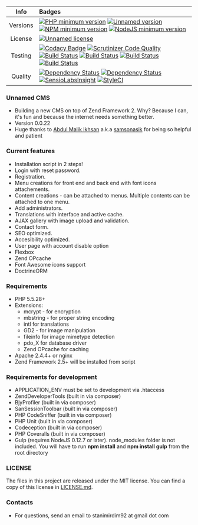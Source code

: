 
|   Info  |                                                   Badges                                                                                                                                                                                                                                                                                                                      |
|:-------:|:------------------------------------------------------------------------------------------------------------------------------------------------------------------------------------------------------------------------------------------------------------------------------------------------------------------------------------------------------------------------------|
| Versions | [![PHP minimum version](https://img.shields.io/badge/php-5.5.28-8892BF.svg)](https://php.net/) [![Unnamed version](https://img.shields.io/badge/Unnamed-v0.0.22-brightgreen.svg)](https://bitbucket.org/StanimirDim92/unnamed/overview) [![NPM minimum version](https://img.shields.io/badge/npm-v2.14.3-brightgreen.svg)](https://www.npmjs.com/) [![NodeJS minimum version](https://img.shields.io/badge/NodeJS-v0.12.17-brightgreen.svg)](https://www.nodejs.org/)                                                                                                                            |
| License | [![Unnamed license](https://img.shields.io/badge/license-MIT-blue.svg)](https://bitbucket.org/StanimirDim92/unnamed/raw/master/LICENSE)                                                                                                                                                                                                                                       |
| Testing | [![Codacy Badge](https://api.codacy.com/project/badge/grade/ea9be9b2dbdc44b787f05ec438ca08b1)](https://www.codacy.com/app/stanimirdim92/unnamed_2) [![Scrutinizer Code Quality](https://scrutinizer-ci.com/g/Stanimirdim92/unnamed/badges/quality-score.png?b=master)](https://scrutinizer-ci.com/g/Stanimirdim92/unnamed/?branch=master) [![Build Status](https://scrutinizer-ci.com/g/Stanimirdim92/unnamed/badges/build.png?b=master)](https://scrutinizer-ci.com/g/Stanimirdim92/unnamed/build-status/master) [![Build Status](https://travis-ci.org/Stanimirdim92/unnamed.svg)](https://travis-ci.org/Stanimirdim92/unnamed) [![Build Status](https://circleci.com/gh/Stanimirdim92/unnamed.svg?style=shield&circle-token=506bdf4bc3268408b050924c915fd3c988c5b0fd)](https://circleci.com/gh/Stanimirdim92/unnamed) [![Build Status](https://semaphoreci.com/api/v1/projects/9d3d2d3a-9692-4f73-ae2d-643fbdf256d6/596060/shields_badge.svg)](https://semaphoreci.com/stanimir/unnamed)                                                                                                                                                                                                           |
| Quality | [![Dependency Status](https://www.versioneye.com/user/projects/5638c2d2e935640017000385/badge.svg?style=flat)](https://www.versioneye.com/user/projects/5638c2d2e935640017000385) [![Dependency Status](https://www.versioneye.com/user/projects/5638c359e93564001a00036f/badge.svg?style=flat)](https://www.versioneye.com/user/projects/5638c359e93564001a00036f) [![SensioLabsInsight](https://insight.sensiolabs.com/projects/dbe0fb70-00d3-49ca-99b8-90dfcf688c2b/mini.png)](https://insight.sensiolabs.com/projects/dbe0fb70-00d3-49ca-99b8-90dfcf688c2b) [![StyleCI](https://styleci.io/repos/45452188/shield)](https://styleci.io/repos/45452188) |

### Unnamed CMS ###

* Building a new CMS on top of Zend Framework 2. Why? Because I can, it's fun and because the internet needs something better.
* Version 0.0.22
* Huge thanks to [Abdul Malik Ikhsan](https://samsonasik.wordpress.com/) a.k.a [samsonasik](https://twitter.com/samsonasik?lang=en) for being so helpful and patient

### Current features ###

* Installation script in 2 steps!
* Login with reset password.
* Registration.
* Menu creations for front end and back end with font icons attachements.
* Content creations - can be attached to menus. Multiple contents can be attached to one menu.
* Add administrators.
* Translations with interface and active cache.
* AJAX gallery with image upload and validation.
* Contact form.
* SEO optimized.
* Accesibility optimized.
* User page with account disable option
* Flexbox
* Zend OPcache
* Font Awesome icons support
* DoctrineORM

### Requirements ###

* PHP 5.5.28+
* Extensions:
    - mcrypt - for encryption
    - mbstring - for proper string encoding
    - intl for translations
    - GD2 - for image manipulation
    - fileinfo for image mimetype detection
    - pdo_X for database driver
    - Zend OPcache for caching
* Apache 2.4.4+ or nginx
* Zend Framework 2.5+ will be installed from script

### Requirements for development ###

* APPLICATION_ENV must be set to development via .htaccess
* ZendDeveloperTools (built in via composer)
* BjyProfiler (built in via composer)
* SanSessionToolbar (built in via composer)
* PHP CodeSniffer (built in via composer)
* PHP Unit (built in via composer)
* Codeception (built in via composer)
* PHP Coveralls (built in via composer)
* Gulp (requires NodeJS 0.12.7 or later). node_modules folder is not included. You will have to run **npm install** and **npm install gulp** from the root directory

### LICENSE ###

The files in this project are released under the MIT license. You can find a copy of this license in [LICENSE.md](https://bitbucket.org/StanimirDim92/unnamed/raw/master/LICENSE).

### Contacts ###

* For questions, send an email to stanimirdim92 at gmail dot com
